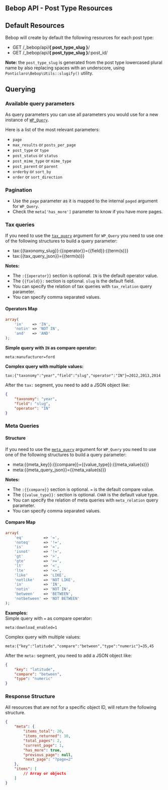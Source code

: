Bebop API - Post Type Resources
---

## Default Resources
Bebop will create by default the following resources for each post type:
- GET /_bebop/api/**{ post_type_slug }**/
- GET /_bebop/api/**{ post_type_slug }**/:post_id/

**Note:** the `post_type_slug` is generated from the post type lowercased plural name by also replacing spaces with an underscore, using `Ponticlaro\Bebop\Utils::slugify()` utility.

## Querying
### Available query parameters
As query parameters you can use all parameters you would use for a new instance of [`WP_Query`](http://codex.wordpress.org/Class_Reference/WP_Query#Parameters).  

Here is a list of the most relevant parameters:
  
- `page`
- `max_results` or `posts_per_page`
- `post_type` or `type`
- `post_status` or `status`
- `post_mime_type` or `mime_type`
- `post_parent` or `parent`
- `orderby` or `sort_by`
- `order` or `sort_direction`

### Pagination
- Use the `page` parameter as it is mapped to the internal `paged` argument for `WP_Query`.
- Check the `meta['has_more']` parameter to know if you have more pages.

### Tax queries
If you need to use the [`tax_query`](http://codex.wordpress.org/Class_Reference/WP_Query#Taxonomy_Parameters) argument for `WP_Query` you need to use one of the following structures to build a query parameter:
- tax:{{taxonomy_slug}}:{{operator}}={{field}}:{{term(s)}}
- tax:{{tax_query_json}}={{term(s)}}

**Notes:**  
- The `:{{operator}}` section is optional. `IN` is the default operator value.
- The `{{field}}:` section is optional. `slug` is the default field.
- You can specify the relation of tax queries with `tax_relation` query parameter.   
- You can specify comma separated values.

#### Operators Map

```php
array( 
    'in'    => 'IN', 
    'notin' => 'NOT IN',
    'and'   => 'AND'
);
```

**Simple query with `IN` as compare operator:**  

    meta:manufacturer=ford

**Complex query with multiple values:**  

    tax:{"taxonomy":"year","field":"slug","operator":"IN"}=2012,2013,2014

After the `tax:` segment, you need to add a JSON object like:

```json
{
    "taxonomy": "year",
    "field": "slug",
    "operator": "IN"
}
```

### Meta Queries
#### Structure
If you need to use the [`meta_query`](http://codex.wordpress.org/Class_Reference/WP_Query#Custom_Field_Parameters) argument for `WP_Query` you need to use one of the following structures to build a query parameter:
- meta:{{meta_key}}:{{compare}}={{value_type}}:{{meta_value(s)}}
- meta:{{meta_query_json}}={{meta_value(s)}}

**Notes:**  
- The `:{{compare}}` section is optional. `=` is the default compare value.
- The `{{value_type}}:` section is optional. `CHAR` is the default value type.
- You can specify the relation of meta queries with `meta_relation` query parameter.  
- You can specify comma separated values.

#### Compare Map

```php
array(
    'eq'         => '=', 
    'noteq'      => '!=', 
    'is'         => '=', 
    'isnot'      => '!=', 
    'gt'         => '>', 
    'gte'        => '>=', 
    'lt'         => '<', 
    'lte'        => '<=', 
    'like'       => 'LIKE', 
    'notlike'    => 'NOT LIKE', 
    'in'         => 'IN', 
    'notin'      => 'NOT IN', 
    'between'    => 'BETWEEN', 
    'notbetween' => 'NOT BETWEEN'
);
```

**Examples:**  
Simple query with `=` as compare operator:  

    meta:download_enabled=1

Complex query with multiple values:  

    meta:{"key":"latitude","compare":"between","type":"numeric"}=35,45

After the `meta:` segment, you need to add a JSON object like:  

```json
{
    "key": "latitude",
    "compare": "between",
    "type": "numeric"
}
```

### Response Structure
All resources that are not for a specific object ID, will return the following structure.

```json
{
    "meta": {
        "items_total": 20,
        "items_returned": 10,
        "total_pages": 2,
        "current_page": 1,
        "has_more": true,
        "previous_page": null,
        "next_page": "?page=2"
    },
    "items": [
        // Array or objects
    ]
}
```